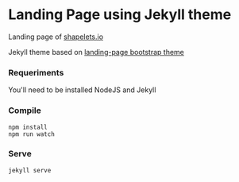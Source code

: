 # Landing Page using Jekyll theme

Landing page of [shapelets.io](https://shapelets.github.io)

Jekyll theme based on [landing-page bootstrap theme ](http://startbootstrap.com/templates/landing-page/)

### Requeriments

You'll need to be installed NodeJS and Jekyll 

### Compile
```
npm install
npm run watch
```

### Serve

`jekyll serve`
